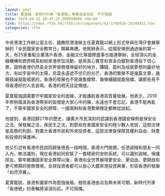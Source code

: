 ```yaml
---
layout: post
title: 夏寶龍：新時代列車「香港號」車輪滾滾向前　不可阻擋
date: 2024-04-15 10:45:15.000000000 +08:00
link: https://news.rthk.hk/rthk/ch/component/k2/1748916-20240415.htm
categories: rthk
---
```


中央港澳工作辦公室主任、國務院港澳辦主任夏寶龍以網上形式參與在灣仔會展舉辦的「全民國家安全教育日」開幕典禮。他致辭表示，從國安條例通過後的第一天，有25家重點企業落戶香港，金融文化等國際盛事也接連舉辦，全球頂尖的金融機構和商界精英紛紛來港參加活動，是用真心實意和真金白銀對香港投下信心票，證明香港仍然是全世界營商環境最好的地方，賺錢、盈利及成就夢想的最好地方，有如宇宙中的太陽，烏雲永遠遮不住它的光芒，香港的繁榮不是幾篇文章，幾聲鼓譟就能唱衰的，香港的發展也不是幾隻螳臂、幾條蠅腿就能阻擋，讓那些見不得香港好的人去哀鳴，香港的明天註定輝煌。

夏寶龍強調需要守牢國家安全的底線，才能護航香港高質量發展。他表示，2019年修例風波為香港帶來的毀壞是大家心中的痛，永遠也不會忘記，香港不能再亂了，不築牢國家安全的屏障，一國兩制和香港繁榮穩定都無從談起。

他提到，香港回歸27年的歷史，讓廣大市民深刻的認識到香港國安條例是保安全之法、保發展之法，保民生之法，對那些危害國家安全的極少數人來說，這部法律是高懸的利劍，對廣大香港市民和外來投資者，這部法律是保障其權利自由、財產和投資的保護神。

他又引述有香港市民說回歸後很長一段時間，香港大門敞開，任憑盜賊和朋友一同入內，無法識別，現在香港如同安裝了一套精密的安防系統，可以識別盜賊，保護朋友。築牢維護國家安全屏障以後，香港向全世界展現更安全、更自由、更開放和更可預期的營商環境，全球投資者都可以放心大膽來港投資興業，形容香港的發展「如虎添翼」。

夏寶龍說，香港有國家作為堅強後盾，相信香港由治及興未來可期，新時代列車「香港號」的車輪將滾滾向前，不可阻擋。
